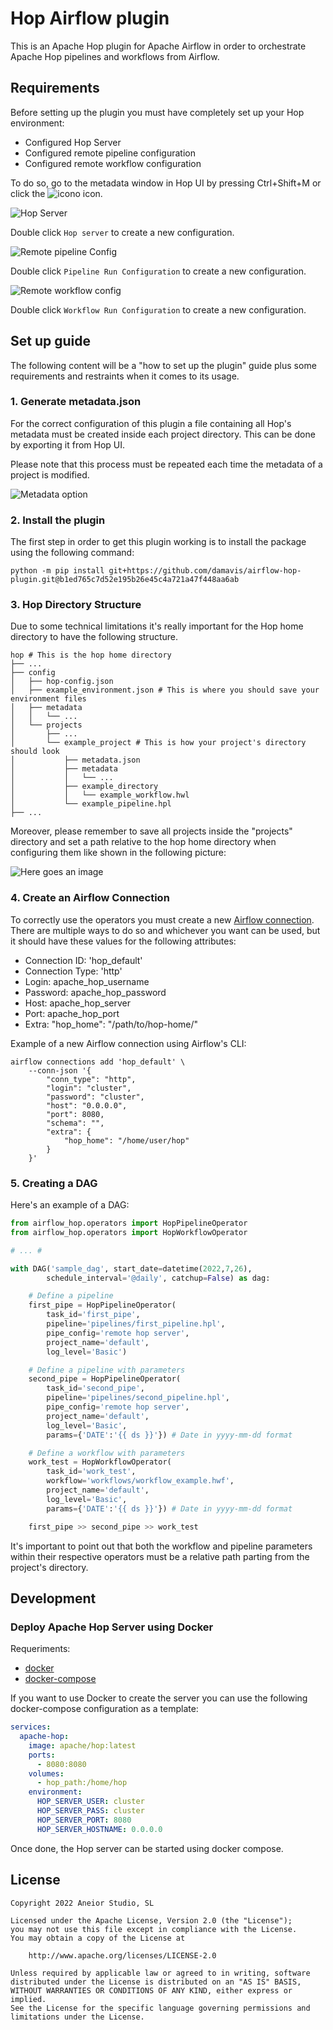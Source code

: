 # Hop Airflow plugin

This is an Apache Hop plugin for Apache Airflow in order to orchestrate Apache Hop pipelines and workflows from Airflow.

## Requirements

Before setting up the plugin you must have completely set up your Hop environment:

- Configured Hop Server
- Configured remote pipeline configuration
- Configured remote workflow configuration

To do so, go to the metadata window in Hop UI by pressing Ctrl+Shift+M or click the ![icono](images/Metadata_icon.png) icon.

![Hop Server](images/Hop_server.png)

Double click `Hop server` to create a new configuration.

![Remote pipeline Config](images/Pipeline_Run_config.png)

Double click `Pipeline Run Configuration` to create a new configuration.

![Remote workflow config](images/Workflow_Run_config.png)

Double click `Workflow Run Configuration` to create a new configuration.

## Set up guide

The following content will be a "how to set up the plugin" guide plus some requirements and
restraints when it comes to its usage.

### 1. Generate metadata.json

For the correct configuration of this plugin a file containing all Hop's metadata must be created
inside each project directory. This can be done by exporting it from Hop UI.

Please note that this process must be repeated each time the metadata of a project is modified.

![Metadata option](images/Export_metadata.png)

### 2. Install the plugin

The first step in order to get this plugin working is to install the package using the following
command:

```
python -m pip install git+https://github.com/damavis/airflow-hop-plugin.git@b1ed765c7d52e195b26e45c4a721a47f448aa6ab
```

### 3. Hop Directory Structure

Due to some technical limitations it's really important for the Hop home directory to have the
following structure.

```
hop # This is the hop home directory
├── ...
├── config
│   ├── hop-config.json
│   ├── example_environment.json # This is where you should save your environment files
│   ├── metadata
│   │   └── ...
│   └── projects
│       ├── ...
│       └── example_project # This is how your project's directory should look
│           ├── metadata.json
│           ├── metadata
│           │   └── ...
│           ├── example_directory
│           │   └── example_workflow.hwl
│           └── example_pipeline.hpl
├── ...
```

Moreover, please remember to save all projects inside the "projects" directory and set a path
relative to the hop home directory when configuring them like shown in the following picture:

![Here goes an image](images/project_properties.png)

### 4. Create an Airflow Connection
To correctly use the operators you must create a new
[Airflow connection](https://airflow.apache.org/docs/apache-airflow/stable/howto/connection.html).
There are multiple ways to do so and whichever you want can be used, but it should have these
values for the following attributes:

- Connection ID: 'hop_default'
- Connection Type: 'http'
- Login: apache_hop_username
- Password: apache_hop_password
- Host: apache_hop_server
- Port: apache_hop_port
- Extra: "hop_home": "/path/to/hop-home/"

 Example of a new Airflow connection using Airflow's CLI:

```
airflow connections add 'hop_default' \
    --conn-json '{
        "conn_type": "http",
        "login": "cluster",
        "password": "cluster",
        "host": "0.0.0.0",
        "port": 8080,
        "schema": "",
        "extra": {
            "hop_home": "/home/user/hop"
        }
    }'
```

### 5. Creating a DAG

Here's an example of a DAG:

```python
from airflow_hop.operators import HopPipelineOperator
from airflow_hop.operators import HopWorkflowOperator

# ... #

with DAG('sample_dag', start_date=datetime(2022,7,26),
        schedule_interval='@daily', catchup=False) as dag:

    # Define a pipeline
    first_pipe = HopPipelineOperator(
        task_id='first_pipe',
        pipeline='pipelines/first_pipeline.hpl',
        pipe_config='remote hop server',
        project_name='default',
        log_level='Basic')

    # Define a pipeline with parameters
    second_pipe = HopPipelineOperator(
        task_id='second_pipe',
        pipeline='pipelines/second_pipeline.hpl',
        pipe_config='remote hop server',
        project_name='default',
        log_level='Basic',
        params={'DATE':'{{ ds }}'}) # Date in yyyy-mm-dd format

    # Define a workflow with parameters
    work_test = HopWorkflowOperator(
        task_id='work_test',
        workflow='workflows/workflow_example.hwf',
        project_name='default',
        log_level='Basic',
        params={'DATE':'{{ ds }}'}) # Date in yyyy-mm-dd format

    first_pipe >> second_pipe >> work_test
```

It's important to point out that both the workflow and pipeline parameters within their respective
operators must be a relative path parting from the project's directory.

## Development

### Deploy Apache Hop Server using Docker

Requeriments:

- [docker](https://docs.docker.com/engine/install/)
- [docker-compose](https://docs.docker.com/compose/install/)

If you want to use Docker to create the server you can use the following docker-compose
configuration as a template:

```yaml
services:
  apache-hop:
    image: apache/hop:latest
    ports:
      - 8080:8080
    volumes:
      - hop_path:/home/hop
    environment:
      HOP_SERVER_USER: cluster
      HOP_SERVER_PASS: cluster
      HOP_SERVER_PORT: 8080
      HOP_SERVER_HOSTNAME: 0.0.0.0
```

Once done, the Hop server can be started using docker compose.

## License

```
Copyright 2022 Aneior Studio, SL

Licensed under the Apache License, Version 2.0 (the "License");
you may not use this file except in compliance with the License.
You may obtain a copy of the License at

    http://www.apache.org/licenses/LICENSE-2.0

Unless required by applicable law or agreed to in writing, software
distributed under the License is distributed on an "AS IS" BASIS,
WITHOUT WARRANTIES OR CONDITIONS OF ANY KIND, either express or implied.
See the License for the specific language governing permissions and
limitations under the License.
```
